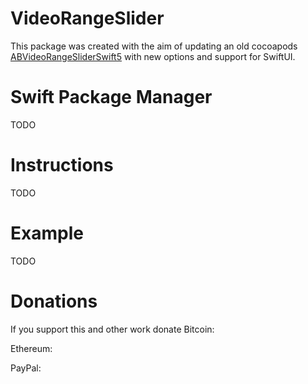 # VideoRangeSlider

This package was created with the aim of updating an old cocoapods [ABVideoRangeSliderSwift5](https://github.com/dev-shanghai/ABVideoRangeSlider) with new options and support for SwiftUI.

# Swift Package Manager

TODO

# Instructions

TODO

# Example

TODO

# Donations

If you support this and other work donate Bitcoin:

Ethereum:

PayPal:


